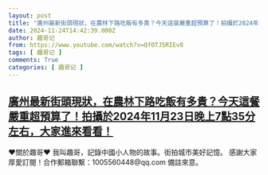 ```yaml
---
layout: post
title: "廣州最新街頭現狀，在農林下路吃飯有多貴？今天這餐嚴重超預算了！拍攝於2024年11月23日晚上7點35分左右，大家進來看看！"
date: 2024-11-24T14:42:39.000Z
author: 趣哥记
from: https://www.youtube.com/watch?v=QfOTJ5RIEv8
tags: [ 趣哥记 ]
comments: True
categories: [ 趣哥记 ]
---
```

<!--1732459359000-->
[廣州最新街頭現狀，在農林下路吃飯有多貴？今天這餐嚴重超預算了！拍攝於2024年11月23日晚上7點35分左右，大家進來看看！](https://www.youtube.com/watch?v=QfOTJ5RIEv8)
------

<div>
♥關於趣哥♥  我叫趣哥，記錄中國小人物的故事。街拍城市美好記憶。  感謝大家厚愛訂閱！合作郵箱聯繫：1005560448@qq.com 備註來意。
</div>
